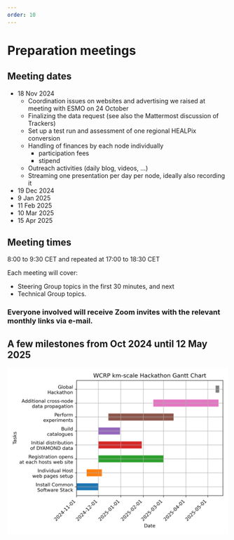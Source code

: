 ```yaml
---
order: 10
---
```


# Preparation meetings

## Meeting dates

+ 18 Nov 2024
  + Coordination issues on websites and advertising we raised at meeting with ESMO on 24 October
  + Finalizing the data request (see also the Mattermost discussion of Trackers)
  + Set up a test run and assessment of one regional HEALPix conversion
  + Handling of finances by each node individually
    + participation fees
    + stipend
  + Outreach activities (daily blog, videos, ...)
  + Streaming one presentation per day per node, ideally also recording it
+ 19 Dec 2024
+ 9  Jan 2025
+ 11  Feb 2025
+ 10 Mar 2025
+ 15 Apr 2025

## Meeting times

8:00 to 9:30 CET and repeated at 17:00 to 18:30 CET

Each meeting will cover: 
+ Steering Group topics in the first 30 minutes, and next
+ Technical Group topics.
  
### Everyone involved will receive Zoom invites with the relevant monthly links via e-mail.

## A few milestones from Oct 2024 until 12 May 2025
![Hackaton Gantt](./Gantt_hackathon.png)
